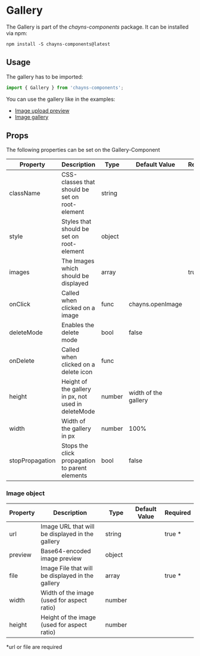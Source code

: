 # Gallery #

The Gallery is part of the *chayns-components* package. It can be installed via npm:

    npm install -S chayns-components@latest


## Usage ##

The gallery has to be imported:

```jsx harmony
import { Gallery } from 'chayns-components';
```

You can use the gallery like in the examples:

- [Image upload preview](https://github.com/TobitSoftware/chayns-components/blob/master/examples/react-chayns-file_input/Example.jsx)
- [Image gallery](https://github.com/TobitSoftware/chayns-components/blob/master/examples/react-chayns-gallery/Example.jsx)

## Props ##

The following properties can be set on the Gallery-Component

| **Property** | **Description**                                      | **Type** | **Default Value** | **Required** |
| ------------ | ---------------------------------------------------- | -------- | ----------------- | ------------ |
| className    | CSS-classes that should be set on root-element       | string   |                   |              |
| style        | Styles that should be set on root-element            | object   |                   |              |
| images       | The Images which should be displayed                 | array    |                   | true         |
| onClick      | Called when clicked on a image                       | func     | chayns.openImage  |              |
| deleteMode   | Enables the delete mode                              | bool     | false             |              |
| onDelete     | Called when clicked on a delete icon                 | func     |                   |              |
| height       | Height of the gallery in px, not used in deleteMode  | number   | width of the gallery |           |
| width        | Width of the gallery in px                           | number   | 100%              |              |
| stopPropagation | Stops the click propagation to parent elements    | bool     | false             |              |

### Image object ###

| **Property** | **Description**                                      | **Type** | **Default Value** | **Required** |
| ------------ | ---------------------------------------------------- | -------- | ----------------- | ------------ |
| url          | Image URL that will be displayed in the gallery      | string   |                   | true *       |
| preview      | Base64-encoded image preview                         | object   |                   |              |
| file         | Image File that will be displayed in the gallery     | array    |                   | true *       |
| width        | Width of the image (used for aspect ratio)           | number   |                   |              |
| height       | Height of the image (used for aspect ratio)          | number   |                   |              |

*url or file are required
